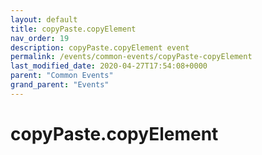 ```yaml
---
layout: default
title: copyPaste.copyElement 
nav_order: 19
description: copyPaste.copyElement event
permalink: /events/common-events/copyPaste-copyElement
last_modified_date: 2020-04-27T17:54:08+0000
parent: "Common Events"
grand_parent: "Events"
---
```


# copyPaste.copyElement
